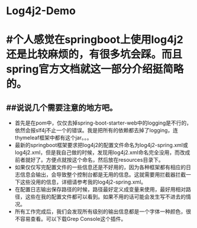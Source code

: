 # Log4j2-Demo
#个人感觉在springboot上使用log4j2还是比较麻烦的，有很多坑会踩。而且spring官方文档就这一部分介绍挺简略的。
====
##说说几个需要注意的地方吧。
----
* 首先是在pom中，仅仅去掉spring-boot-starter-web中的logging是不行的，依然会报slf4j不止一个的错误。我是把所有的依赖都去掉了logging，连thymeleaf框架中都有这个jar。。。
* 最新的springboot框架要求把log4j2的配置文件命名为log4j2-spring.xml或log4j2.xml，但是我自己做的时候，发现用log4j2.xml命名完全没用，而改成前者就好了。方便点就按这个命名，然后放在resources目录下。
* 如果仅仅写完配置文件的一些信息还是不好用的，因为各种框架都有相应的日志信息会输出，会导致整个控制台都是无用的信息。这就需要用拦截器拦截一下这些没用的信息，详细请参考我的log4j2-spring.xml。
* 在配置日志输出保存路径的时候，路径最好定义成变量来使用，最好用相对路径，这些在我的配置文件都可以看到。如果不用的话可能会发生写不进去的情况。
* 所有工作完成后，我们会发现所有级别的输出信息都是一个字体一种颜色，很不容易查看。可以下载Grep Console这个插件。
